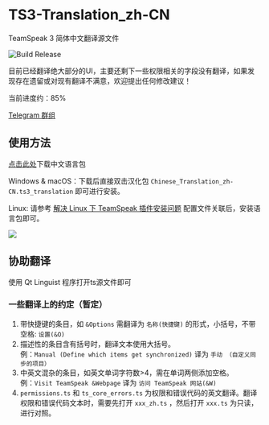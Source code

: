 # TS3-Translation_zh-CN
TeamSpeak 3 简体中文翻译源文件

![Build Release](https://img.shields.io/github/workflow/status/VigorousPro/TS3-Translation_zh-CN/Build%20package?style=for-the-badge) 

目前已经翻译绝大部分的UI，主要还剩下一些权限相关的字段没有翻译，如果发现存在遗留或对现有翻译不满意，欢迎提出任何修改建议！

当前进度约：85%

[Telegram 群组](https://t.me/joinchat/ULhtdJY2APqVER3y)

## 使用方法
[点击此处](https://github.com/VigorousPro/TS3-Translation_zh-CN/releases)下载中文语言包

Windows & macOS：下载后直接双击汉化包  `Chinese_Translation_zh-CN.ts3_translation` 即可进行安装。

Linux: 请参考 [解决 Linux 下 TeamSpeak 插件安装问题](https://www.wevg.org/archives/fix-ts3-linux-plugin/) 配置文件关联后，安装语言包即可。

![](https://static.hit.moe/images/2022-08-15-15-29-WUgCd.jpeg)

## 协助翻译
使用 Qt Linguist 程序打开ts源文件即可

### 一些翻译上的约定（暂定）
1. 带快捷键的条目，如 `&Options` 需翻译为 `名称(快捷键)` 的形式，小括号，不带空格: `设置(&O)`
2. 描述性的条目含有括号时，翻译文本使用大括号。<br>
   例：`Manual (Define which items get synchronized)` 译为 `手动 （自定义同步的项目）`
3. 中英文混杂的条目，如英文单词字符数>4，需在单词两侧添加空格。<br>
   例：`Visit TeamSpeak &Webpage` 译为 `访问 TeamSpeak 网站(&W)`
4. `permissions.ts` 和 `ts_core_errors.ts` 为权限和错误代码的英文翻译。翻译权限和错误代码文本时，需要先打开 `xxx_zh.ts` ，然后打开 `xxx.ts` 为只读，进行对照。

